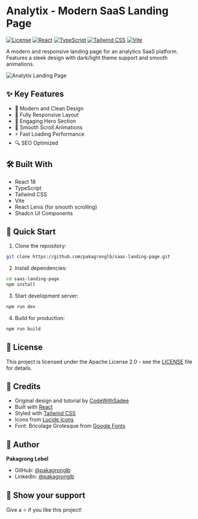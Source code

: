 # Analytix - Modern SaaS Landing Page

[![License](https://img.shields.io/badge/license-Apache%202.0-blue.svg)](LICENSE)
[![React](https://img.shields.io/badge/React-18.2.0-61dafb.svg)](https://reactjs.org/)
[![TypeScript](https://img.shields.io/badge/TypeScript-5.0.0-3178c6.svg)](https://www.typescriptlang.org/)
[![Tailwind CSS](https://img.shields.io/badge/Tailwind%20CSS-3.3.0-38bdf8.svg)](https://tailwindcss.com/)
[![Vite](https://img.shields.io/badge/Vite-4.4.0-646cff.svg)](https://vitejs.dev/)

A modern and responsive landing page for an analytics SaaS platform. Features a sleek design with dark/light theme support and smooth animations.

![Analytix Landing Page](./saas-banner.gif)

## ✨ Key Features

- 🎨 Modern and Clean Design
- 📱 Fully Responsive Layout
- 🎯 Engaging Hero Section
- 💫 Smooth Scroll Animations
- ⚡ Fast Loading Performance
- 🔍 SEO Optimized

## 🛠️ Built With

- React 18
- TypeScript
- Tailwind CSS
- Vite
- React Lenis (for smooth scrolling)
- Shadcn UI Components

## 🚀 Quick Start

1. Clone the repository:
```bash
git clone https://github.com/pakagronglb/saas-landing-page.git
```

2. Install dependencies:
```bash
cd saas-landing-page
npm install
```

3. Start development server:
```bash
npm run dev
```

4. Build for production:
```bash
npm run build
```


## 📝 License

This project is licensed under the Apache License 2.0 - see the [LICENSE](LICENSE) file for details.

## 🙏 Credits

- Original design and tutorial by [CodeWithSadee](https://www.youtube.com/watch?v=FGzo2Dm3Rh8)
- Built with [React](https://reactjs.org/)
- Styled with [Tailwind CSS](https://tailwindcss.com/)
- Icons from [Lucide Icons](https://lucide.dev/)
- Font: Bricolage Grotesque from [Google Fonts](https://fonts.google.com/)

## 👤 Author

**Pakagrong Lebel**

- GitHub: [@pakagronglb](https://github.com/pakagronglb)
- LinkedIn: [@pakagronglb](https://linkedin.com/in/pakagronglb)

## 💫 Show your support

Give a ⭐️ if you like this project!